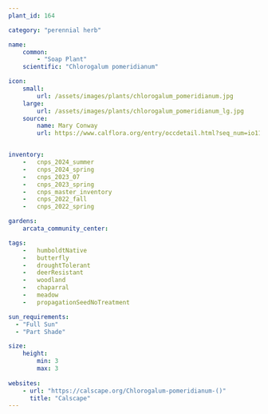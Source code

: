 ```yaml
---
plant_id: 164 

category: "perennial herb"

name: 
    common: 
        - "Soap Plant" 
    scientific: "Chlorogalum pomeridianum"  

icon: 
    small: 
        url: /assets/images/plants/chlorogalum_pomeridianum.jpg 
    large: 
        url: /assets/images/plants/chlorogalum_pomeridianum_lg.jpg 
    source: 
        name: Mary Conway 
        url: https://www.calflora.org/entry/occdetail.html?seq_num=io11426 


inventory: 
    -   cnps_2024_summer
    -   cnps_2024_spring
    -   cnps_2023_07 
    -   cnps_2023_spring
    -   cnps_master_inventory
    -   cnps_2022_fall
    -   cnps_2022_spring

gardens: 
    arcata_community_center:

tags:  
    -   humboldtNative
    -   butterfly
    -   droughtTolerant
    -   deerResistant
    -   woodland
    -   chaparral
    -   meadow
    -   propagationSeedNoTreatment

sun_requirements:
  - "Full Sun"
  - "Part Shade"

size:
    height: 
        min: 3
        max: 3
 
websites:
    - url: "https://calscape.org/Chlorogalum-pomeridianum-()"
      title: "Calscape"
---
```

